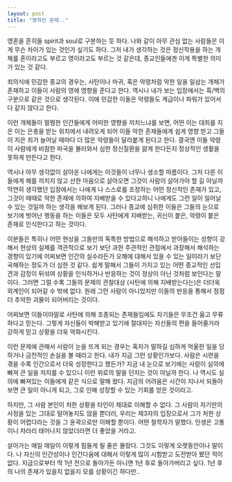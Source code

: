 ```yaml
---
layout: post
title: "영적인 문제.."
---
```



영혼을 흔히들 spirit과 soul로 구분하는 듯 하다. 나와 같이 아무 관심 없는 사람들은 이게 무슨 차이가 있는 것인가 싶기도 하다. 그저 내가 생각하는 것은 정신작용을 하는 개체를 혼이라고도 부르고 영이라고도 부르는 것 같은데, 종교인들에겐 이게 특별한 의미가 있는 것 같다.




죄의식에 민감한 종교의 경우는, 사탄이나 마귀, 혹은 악령처럼 악한 일을 일삼는 개체가 존재하고 이들이 사람의 영에 영향을 준다고 한다. 역시나 내가 보는 입장에서는 흑/백의 구분으로 같은 것으로 생각된다. 이에 민감한 이들은 악령들도 계급이나 파워가 있어서 다 같지 않다고 한다.




이런 개체들이 멀쩡한 인간들에게 어떠한 영향을 끼치느냐를 보면, 어떤 이는 대죄를 지은 이는 은총을 받는 위치에서 내려오게 되어 이들 악한 존재들에게 쉽게 영향 받고 그들이 지은 죄가 늘어날 때마다 더 많은 악령들이 달라붙게 된다고 한다. 결국엔 이들 악령이 사람에게 비참한 파국을 불러와서 심한 정신질환을 앓게 한다든지 정상적인 생활을 못하게 만든다고 한다.




역시나 아무 생각없이 살아온 나에게는 이것들이 너무나 생소할 따름이다. 그저 다른 이들에게 해를 끼치지 않고 선한 마음으로 살아오면 그것이 사람이 살아가야 할 길 아닐까 막연히 생각했던 입장에서는 나에게 나 스스로를 조정하는 어떤 정신적인 존재가 있고, 그것이 때때로 악한 존재에 의하여 지배받을 수 있다고하니 나에게도 그런 일이 일어날 수 있는 것일까 하는 생각을 해보게 된다. 그러나 종교에 심취한 이들은 그들의 눈으로 보기에 벗어난 행동을 하는 이들은 모두 사탄에게 지배받는, 귀신이 붙은, 악령이 붙은 존재로 인식한다고 하는 것이다. 




이분들은 특히나 어떤 현상을 그들만의 독특한 방법으로 해석하고 받아들이는 성향이 강해서 현상의 실제를 객관적으로 보기 보단 과한 주관적인 관점에서 과장해서 해석하는 경향이 있기에 어찌보면 인간의 실수라든가 오해에 대해서 있을 수 있는 일이라기 보단 곡해하는 정도가 더 심한 것 같다. 쉽게 말해서 그들이 가지고 있는 어떤 종교적인 선입견과 감정이 뒤섞여 상황을 인식하거나 반응하는 것이 정상이 아닌 것처럼 보인다는 말이다. 그러면 그럴 수록 그들의 문제의 관찰대상 (사탄에 의해 지배받는다는)은 더더욱 외계인이 되어갈 수 밖에 없다. 원래 그런 사람이 아니었지만 이들의 반응을 통해서 점점 더 추악한 괴물이 되어버리는 것이다.




어찌보면 이들이야말로 사탄에 의해 조종되는 존재들임에도 자기들은 무조건 옳고 무류하다고 믿는다. 그렇게 자신들이 박해받고 있기에 절대자는 자신들의 편을 들어줄거라 강하게 믿고 상황을 더욱 악화시킨다. 




이런 문제에 관해서 사람이 눈을 뜨게 되는 경우는 혹자가 말하길 심하게 억울한 일을 당하거나 금전적인 손실을 볼 때라고 한다. 내가 지금 그런 상황인가보다. 사람은 시련을 겪을 수록 인간으로서 더욱 성장한다고 했든가? 지금 내 눈으로 보기에는 사람이 실의에 빠져 큰 일을 저지를 수 있으니 이런 위로의 말을 던지는 것이 아닐까 한다. 나 역시도 실의에 빠져있는 이들에게 같은 식으로 말해 왔다. 지금의 어려움은 시간이 지나서 되돌아보면 큰 일이 아니게 되고, 그로 인해 성장할 수 있는 기회를 얻은 것이라고.




하지만, 그 사람 본인이 처한 상황을 타인이 제대로 이해할 수 없다. 그 사람이 자기만의 사정을 있는 그대로 털어놓지도 않을 뿐더러, 우리는 제3자의 입장으로서 그가 처한 상황이 어렵다라는 것을 그 윤곽으로만 이해할 뿐이다. 어떤 철학자가 말했다. 인생은 고통이니 차라리 태어나지 않았더라면 더 좋았을 거라고.




살아가는 매일 매일이 이렇게 힘들게 될 줄은 몰랐다. 그것도 이렇게 오랫동안이나 말이다. 나 자신의 인간성이나 인간다움에 대해서 이렇게 많이 시험받고 도전받아 봤던 적이 없다. 지금으로부터 딱 1년 전으로 돌아가든 아니면 1년 후로 돌아가버리고 싶다. 1년 후의 나의 존재가 있을지 없을지 모를 상황이긴 하다만..


